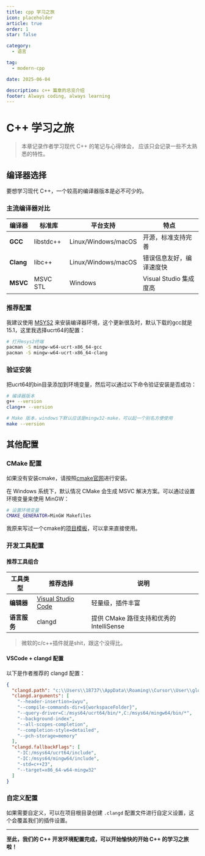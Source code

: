 ```yaml
---
title: cpp 学习之旅
icon: placeholder
article: true
order: 1
star: false

category:
  - 语言

tag:
  - modern-cpp

date: 2025-06-04

description: c++ 篇章的总览介绍
footer: Always coding, always learning
---
```


<!-- more -->

# C++ 学习之旅

> 本章记录作者学习现代 C++ 的笔记与心得体会， 应该只会记录一些不太熟悉的特性。

## 编译器选择

要想学习现代 C++，一个较高的编译器版本是必不可少的。

### 主流编译器对比

| 编译器          | 标准库    | 平台支持            | 特点                     |
| --------------- | --------- | ------------------- | ------------------------ |
| **GCC**   | libstdc++ | Linux/Windows/macOS | 开源，标准支持完善       |
| **Clang** | libc++    | Linux/Windows/macOS | 错误信息友好，编译速度快 |
| **MSVC**  | MSVC STL  | Windows             | Visual Studio 集成度高   |

### 推荐配置

我建议使用 [MSYS2](https://www.msys2.org/) 来安装编译器环境，这个更新很及时，默认下载的gcc就是15.1，这里我选择ucrt64的配置：

```bash
# 打开msys2终端
pacman -S mingw-w64-ucrt-x86_64-gcc
pacman -S mingw-w64-ucrt-x86_64-clang
```

### 验证安装

把ucrt64的bin目录添加到环境变量，然后可以通过以下命令验证安装是否成功：

```bash
# 编译器版本
g++ --version
clang++ --version

# Make 版本，windows下默认应该是mingw32-make，可以起一个别名方便使用
make --version
```

## 其他配置

### CMake 配置

如果没有安装cmake，请按照[cmake官网](https://cmake.org/download/)进行安装。

在 Windows 系统下，默认情况 CMake 会生成 MSVC 解决方案。可以通过设置环境变量来使用 MinGW：

```bash
# 设置环境变量
CMAKE_GENERATOR=MinGW Makefiles
```

我原来写过一个cmake的[项目模板](https://github.com/KBchulan/ClBlogs-Src/tree/main/blogs-main/modern-cpp/cmake-template)，可以拿来直接使用。

### 开发工具配置

#### 推荐工具组合

| 工具类型           | 推荐选择                                          | 说明                                     |
| ------------------ | ------------------------------------------------- | ---------------------------------------- |
| **编辑器**   | [Visual Studio Code](https://code.visualstudio.com/) | 轻量级，插件丰富                         |
| **语言服务** | clangd                                            | 提供 CMake 路径支持和优秀的 IntelliSense |

> 微软的c/c++插件就是shit，跟这个没得比。

#### VSCode + clangd 配置

以下是作者推荐的 clangd 配置：

```json
{
  "clangd.path": "c:\\Users\\18737\\AppData\\Roaming\\Cursor\\User\\globalStorage\\llvm-vs-code-extensions.vscode-clangd\\install\\19.1.2\\clangd_19.1.2\\bin\\clangd.exe",
  "clangd.arguments": [
    "--header-insertion=iwyu",
    "--compile-commands-dir=${workspaceFolder}",
    "--query-driver=C:/msys64/ucrt64/bin/*,C:/msys64/mingw64/bin/*",
    "--background-index",
    "--all-scopes-completion",
    "--completion-style=detailed",
    "--pch-storage=memory"
  ],
  "clangd.fallbackFlags": [
    "-IC:/msys64/ucrt64/include",
    "-IC:/msys64/mingw64/include",
    "-std=c++23",
    "--target=x86_64-w64-mingw32"
  ]
}
```

### 自定义配置

如果需要自定义，可以在项目根目录创建 `.clangd` 配置文件进行自定义设置，这个会覆盖我们的插件设置。

---

**至此，我们的 C++ 开发环境配置完成，可以开始愉快的开始 C++ 的学习之旅啦！**
